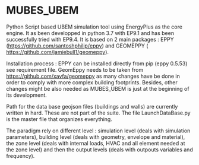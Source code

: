 # MUBES_UBEM
Python Script based UBEM simulation tool using EnergyPlus as the core engine.
It as been developped in python 3.7 with EP9.1 and has been successfully tried with EP9.4.
It is based on 2 main packages : EPPY (https://github.com/santoshphilip/eppy) and GEOMEPPY ( https://github.com/jamiebull1/geomeppy).

Installation process :
EPPY can be installed directly from pip (eppy 0.5.53) see requirement file.
GeomEppy needs to be taken from https://github.com/xavfa/geomeppy as many changes have be done in order to comply with more complex building footprints.
Besides, other changes might be also needed as MUBES_UBEM is just at the beginning of its development.

Path for the data base geojson files (buildings and walls) are currently written in hard. These are not part of the suite.
The file LaunchDataBase.py is the master file that organizes everything.

The paradigm rely on different level : simulation level (deals with simulation parameters), building level (deals with geometry, envelope and material),
the zone level (deals with internal loads, HVAC and all element needed at the zone level) and then the output levels (deals with outpouts variables and frequency).
